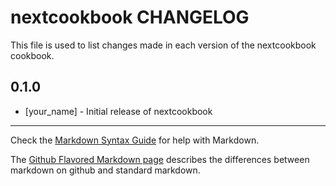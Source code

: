 nextcookbook CHANGELOG
======================

This file is used to list changes made in each version of the nextcookbook cookbook.

0.1.0
-----
- [your_name] - Initial release of nextcookbook

- - -
Check the [Markdown Syntax Guide](http://daringfireball.net/projects/markdown/syntax) for help with Markdown.

The [Github Flavored Markdown page](http://github.github.com/github-flavored-markdown/) describes the differences between markdown on github and standard markdown.
